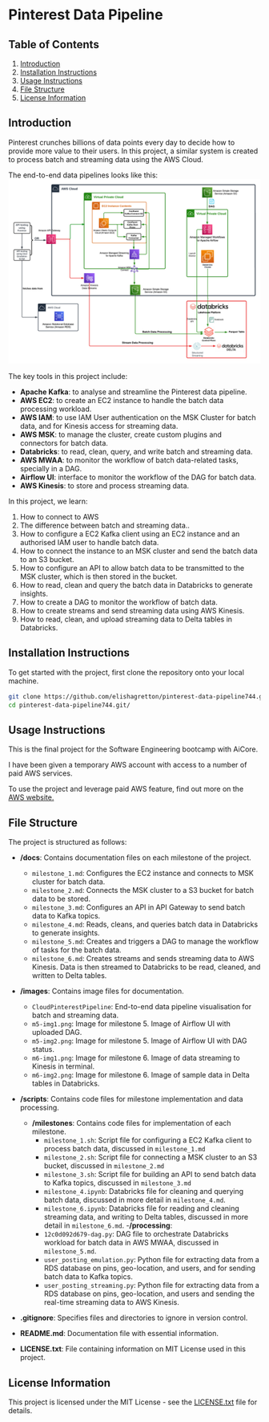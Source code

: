 # Pinterest Data Pipeline

## Table of Contents

1. [Introduction](#introduction)
2. [Installation Instructions](#installation-instructions)
3. [Usage Instructions](#usage-instructions)
4. [File Structure](#file-structure)
5. [License Information](#license-information)

## Introduction

Pinterest crunches billions of data points every day to decide how to provide more value to their users. In this project, a similar system is created to process batch and streaming data using the AWS Cloud.

The end-to-end data pipelines looks like this:
![CloudPinterestPipeline](images/CloudPinterestPipeline.png)

The key tools in this project include:

- **Apache Kafka**: to analyse and streamline the Pinterest data pipeline.
- **AWS EC2**: to create an EC2 instance to handle the batch data processing workload.
- **AWS IAM**: to use IAM User authentication on the MSK Cluster for batch data, and for Kinesis access for streaming data.
- **AWS MSK**: to manage the cluster, create custom plugins and connectors for batch data.
- **Databricks**: to read, clean, query, and write batch and streaming data.
- **AWS MWAA**: to monitor the workflow of batch data-related tasks, specially in a DAG.
- **Airflow UI**: interface to monitor the workflow of the DAG for batch data.
- **AWS Kinesis**: to store and process streaming data.

In this project, we learn:

1. How to connect to AWS
2. The difference between batch and streaming data..
3. How to configure a EC2 Kafka client using an EC2 instance and an authorised IAM user to handle batch data.
4. How to connect the instance to an MSK cluster and send the batch data to an S3 bucket.
5. How to configure an API to allow batch data to be transmitted to the MSK cluster, which is then stored in the bucket.
6. How to read, clean and query the batch data in Databricks to generate insights.
7. How to create a DAG to monitor the workflow of batch data.
8. How to create streams and send streaming data using AWS Kinesis.
9. How to read, clean, and upload streaming data to Delta tables in Databricks.

## Installation Instructions

To get started with the project, first clone the repository onto your local machine.

```bash
git clone https://github.com/elishagretton/pinterest-data-pipeline744.git
cd pinterest-data-pipeline744.git/
```

## Usage Instructions

This is the final project for the Software Engineering bootcamp with AiCore.

I have been given a temporary AWS account with access to a number of paid AWS services.

To use the project and leverage paid AWS feature, find out more on the [AWS website.](https://aws.amazon.com/console/)

## File Structure

The project is structured as follows:

- **/docs**: Contains documentation files on each milestone of the project.

  - `milestone_1.md`: Configures the EC2 instance and connects to MSK cluster for batch data.
  - `milestone_2.md`: Connects the MSK cluster to a S3 bucket for batch data to be stored.
  - `milestone_3.md`: Configures an API in API Gateway to send batch data to Kafka topics.
  - `milestone_4.md`: Reads, cleans, and queries batch data in Databricks to generate insights.
  - `milestone_5.md`: Creates and triggers a DAG to manage the workflow of tasks for the batch data.
  - `milestone_6.md`: Creates streams and sends streaming data to AWS Kinesis. Data is then streamed to Databricks to be read, cleaned, and written to Delta tables.

- **/images**: Contains image files for documentation.

  - `CloudPinterestPipeline`: End-to-end data pipeline visualisation for batch and streaming data.
  - `m5-img1.png`: Image for milestone 5. Image of Airflow UI with uploaded DAG.
  - `m5-img2.png`: Image for milestone 5. Image of Airflow UI with DAG status.
  - `m6-img1.png`: Image for milestone 6. Image of data streaming to Kinesis in terminal.
  - `m6-img2.png`: Image for milestone 6. Image of sample data in Delta tables in Databricks.

- **/scripts**: Contains code files for milestone implementation and data processing.

  - **/milestones**: Contains code files for implementation of each milestone.
    - `milestone_1.sh`: Script file for configuring a EC2 Kafka client to process batch data, discussed in `milestone_1.md`
    - `milestone_2.sh`: Script file for connecting a MSK cluster to an S3 bucket, discussed in `milestone_2.md`
    - `milestone_3.sh`: Script file for building an API to send batch data to Kafka topics, discussed in `milestone_3.md`
    - `milestone_4.ipynb`: Databricks file for cleaning and querying batch data, discussed in more detail in `milestone_4.md`.
    - `milestone_6.ipynb`: Databricks file for reading and cleaning streaming data, and writing to Delta tables, discussed in more detail in `milestone_6.md`. -**/processing**:
    - `12c0d092d679-dag.py`: DAG file to orchestrate Databricks workload for batch data in AWS MWAA, discussed in `milestone_5.md`.
    - `user_posting_emulation.py`: Python file for extracting data from a RDS database on pins, geo-location, and users, and for sending batch data to Kafka topics.
    - `user_posting_streaming.py`: Python file for extracting data from a RDS database on pins, geo-location, and users and sending the real-time streaming data to AWS Kinesis.

- **.gitignore**: Specifies files and directories to ignore in version control.

- **README.md**: Documentation file with essential information.

- **LICENSE.txt**: File containing information on MIT License used in this project.

## License Information

This project is licensed under the MIT License - see the [LICENSE.txt](LICENSE.txt) file for details.
